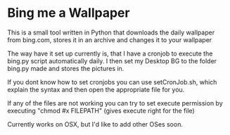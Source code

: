 # Bing me a Wallpaper

This is a small tool written in Python that downloads the daily wallpaper from bing.com, stores it in an archive 
and changes it to your wallpaper

The way have it set up currently is, that I have a cronjob to execute the bing.py script automatically daily. I then set my Desktop BG to the folder bing.py made and stores the pictures in.

If you dont know how to set cronjobs you can use setCronJob.sh, which explain the syntax and then open the appropriate file for you.

If any of the files are not working you can try to set execute permission by executing "chmod #x FILEPATH" (gives execute right for the file)

Currently works on OSX, but I'd like to add other OSes soon.
